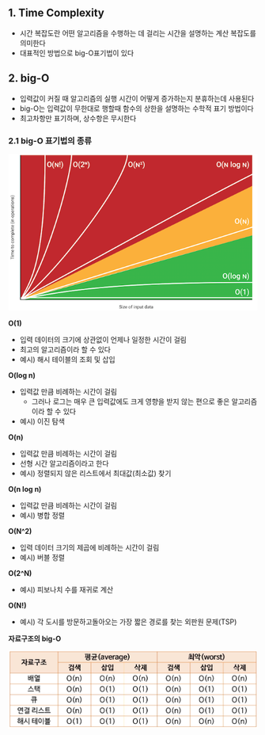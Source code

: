 ## 1. Time Complexity

* 시간 복잡도란 어떤 알고리즘을 수행하는 데 걸리는 시간을 설명하는 계산 복잡도를 의미한다
* 대표적인 방법으로 big-O표기법이 있다

## 2. big-O

* 입력값이 커질 때 알고리즘의 실행 시간이 어떻게 증가하는지 분휴하는데 사용된다
* big-O는 입력값이 무한대로 행할때 함수의 상한을 설명하는 수학적 표기 방법이다
* 최고차항만 표기하며, 상수항은 무시한다



### 2.1 big-O 표기법의 종류

![Big O notation](./images/big-o-chart.png)

**O(1)**

* 입력 데이터의 크기에 상관없이 언제나 일정한 시간이 걸림
* 최고의 알고리즘이라 할 수 있다
* 예시) 해시 테이블의 조회 및 삽입

**O(log n)**

* 입력값 만큼 비례하는 시간이 걸림
  * 그러나 로그는 매우 큰 입력값에도 크게 영향을 받지 않는 편으로 좋은 알고리즘이라 할 수 있다
* 예시) 이진 탐색

**O(n)**

* 입력값 만큼 비례하는 시간이 걸림
* 선형 시간 알고리즘이라고 한다
* 예시) 정렬되지 않은 리스트에서 최대값(최소값) 찾기

**O(n log n)**

* 입력값 만큼 비례하는 시간이 걸림
* 예시) 병합 정렬

**O(N^2)**

* 입력 데이터 크기의 제곱에 비례하는 시간이 걸림
* 예시) 버블 정렬

**O(2^N)**

* 예시) 피보나치 수를 재귀로 계산

**O(N!)**

* 예시) 각 도시를 방문하고돌아오는 가장 짧은 경로를 찾는 외판원 문제(TSP)

**자료구조의 big-O**

![data structure](./images/data-structure-big-o.png)

